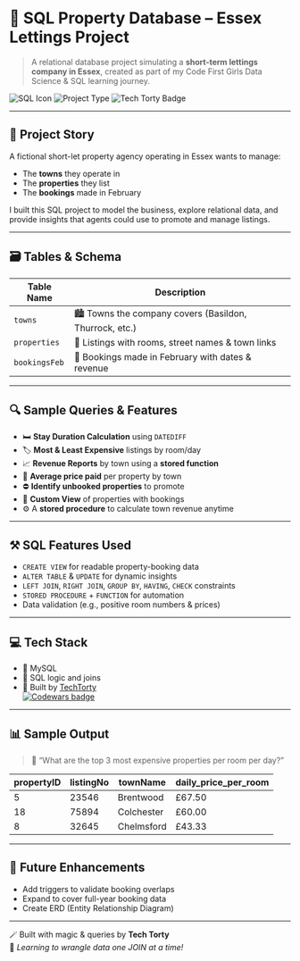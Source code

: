 # 🏡 SQL Property Database – Essex Lettings Project

> A relational database project simulating a **short-term lettings company in Essex**, created as part of my Code First Girls Data Science & SQL learning journey.

![SQL Icon](https://img.shields.io/badge/SQL-Mysql-blue?logo=mysql&style=flat-square)
![Project Type](https://img.shields.io/badge/Project-Database%20Design-lightgrey)
![Tech Torty Badge](https://img.shields.io/badge/Made%20by-TechTorty-96c5c0)

---

## 📘 Project Story

A fictional short-let property agency operating in Essex wants to manage:
- The **towns** they operate in
- The **properties** they list
- The **bookings** made in February

I built this SQL project to model the business, explore relational data, and provide insights that agents could use to promote and manage listings.

---

## 🗃️ Tables & Schema

| Table Name     | Description                                       |
|----------------|---------------------------------------------------|
| `towns`        | 🏙️ Towns the company covers (Basildon, Thurrock, etc.) |
| `properties`   | 🏡 Listings with rooms, street names & town links |
| `bookingsFeb`  | 📅 Bookings made in February with dates & revenue |

---

## 🔍 Sample Queries & Features

- 🛏️ **Stay Duration Calculation** using `DATEDIFF`
- 🏷️ **Most & Least Expensive** listings by room/day
- 📈 **Revenue Reports** by town using a **stored function**
- 🧾 **Average price paid** per property by town
- ⛔ **Identify unbooked properties** to promote
- 👀 **Custom View** of properties with bookings
- ⚙️ A **stored procedure** to calculate town revenue anytime

---

## ⚒️ SQL Features Used

- `CREATE VIEW` for readable property-booking data  
- `ALTER TABLE` & `UPDATE` for dynamic insights  
- `LEFT JOIN`, `RIGHT JOIN`, `GROUP BY`, `HAVING`, `CHECK` constraints  
- `STORED PROCEDURE` + `FUNCTION` for automation  
- Data validation (e.g., positive room numbers & prices)

---

## 💻 Tech Stack

- 💾 MySQL
- 🧠 SQL logic and joins
- 🐢 Built by [TechTorty](https://github.com/AvChilds)  
  [![Codewars badge](https://www.codewars.com/users/techTorty/badges/small)](https://www.codewars.com/users/techTorty)

---

## 📊 Sample Output

> 📌 “What are the top 3 most expensive properties per room per day?”

| propertyID | listingNo | townName   | daily_price_per_room |
|------------|-----------|------------|------------------------|
| 5          | 23546     | Brentwood  | £67.50                |
| 18         | 75894     | Colchester | £60.00                |
| 8          | 32645     | Chelmsford | £43.33                |

---

## 🧭 Future Enhancements

- Add triggers to validate booking overlaps
- Expand to cover full-year booking data
- Create ERD (Entity Relationship Diagram)

---

🪄 Built with magic & queries by **Tech Torty**  
🚀 *Learning to wrangle data one JOIN at a time!*
